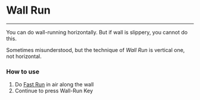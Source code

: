 # Wall Run

---

You can do wall-running horizontally. But if wall is slippery, you cannot do this.

Sometimes misunderstood, but the technique of *Wall Run* is vertical one, not horizontal.

### How to use

1. Do [Fast Run](fast_run.md) in air along the wall
2. Continue to press Wall-Run Key